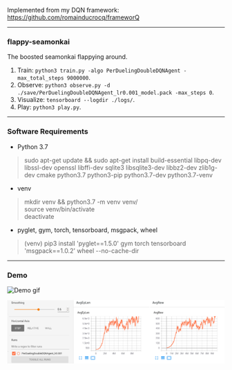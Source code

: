 Implemented from my DQN framework: https://github.com/romainducrocq/frameworQ

****

### flappy-seamonkai

The boosted seamonkai flappying around.  

1. Train: `python3 train.py -algo PerDuelingDoubleDQNAgent -max_total_steps 9000000`.
2. Observe: `python3 observe.py -d ./save/PerDuelingDoubleDQNAgent_lr0.001_model.pack -max_steps 0`.
3. Visualize: `tensorboard --logdir ./logs/`.
4. Play: `python3 play.py`.

****

### Software Requirements

- Python 3.7  
> sudo apt-get update && sudo apt-get install build-essential libpq-dev libssl-dev openssl libffi-dev sqlite3 libsqlite3-dev libbz2-dev zlib1g-dev cmake python3.7 python3-pip python3.7-dev python3.7-venv  

- venv  
> mkdir venv && python3.7 -m venv venv/  
> source venv/bin/activate  
> deactivate  

- pyglet, gym, torch, tensorboard, msgpack, wheel  
> (venv) pip3 install 'pyglet==1.5.0' gym torch tensorboard 'msgpack==1.0.2' wheel --no-cache-dir  

****

### Demo

![Demo gif](demo/demo.gif)

![Demo tensorboard png](demo/demo_tensorboard.png)

